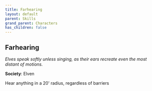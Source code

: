 ```yaml
---
title: Farhearing
layout: default
parent: Skills
grand_parent: Characters
has_children: false
---
```


## Farhearing
_Elves speak softly unless singing, as their ears recreate even the most distant of motions._

**Society**: Elven

Hear anything in a 20' radius, regardless of barriers
